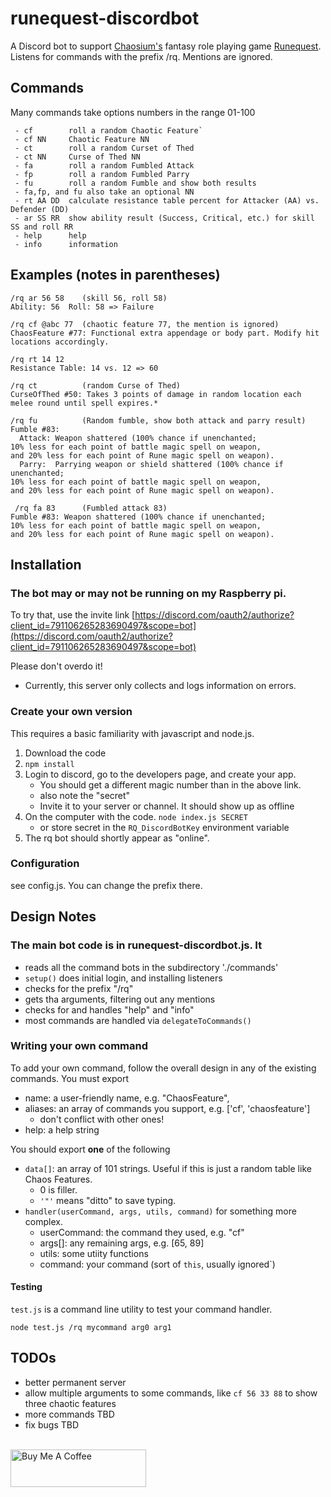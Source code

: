 
# runequest-discordbot

A Discord bot to support [Chaosium's](https://www.chaosium.com/) fantasy role playing game
[Runequest](https://www.chaosium.com/runequest/).
Listens for commands with the prefix /rq.  Mentions are ignored.

## Commands

Many commands take options numbers in the range 01-100
```
 - cf        roll a random Chaotic Feature`
 - cf NN     Chaotic Feature NN
 - ct        roll a random Curset of Thed
 - ct NN     Curse of Thed NN
 - fa        roll a random Fumbled Attack
 - fp        roll a random Fumbled Parry
 - fu        roll a random Fumble and show both results
 - fa,fp, and fu also take an optional NN
 - rt AA DD  calculate resistance table percent for Attacker (AA) vs. Defender (DD)
 - ar SS RR  show ability result (Success, Critical, etc.) for skill SS and roll RR
 - help      help
 - info      information
```
## Examples (notes in parentheses)

```
/rq ar 56 58    (skill 56, roll 58)
Ability: 56  Roll: 58 => Failure

/rq cf @abc 77  (chaotic feature 77, the mention is ignored)
ChaosFeature #77: Functional extra appendage or body part. Modify hit locations accordingly.

/rq rt 14 12
Resistance Table: 14 vs. 12 => 60

/rq ct          (random Curse of Thed)
CurseOfThed #50: Takes 3 points of damage in random location each melee round until spell expires.*

/rq fu          (Random fumble, show both attack and parry result)
Fumble #83:
  Attack: Weapon shattered (100% chance if unenchanted;
10% less for each point of battle magic spell on weapon,
and 20% less for each point of Rune magic spell on weapon).
  Parry:  Parrying weapon or shield shattered (100% chance if unenchanted;
10% less for each point of battle magic spell on weapon,
and 20% less for each point of Rune magic spell on weapon).

 /rq fa 83      (Fumbled attack 83)
Fumble #83: Weapon shattered (100% chance if unenchanted;
10% less for each point of battle magic spell on weapon,
and 20% less for each point of Rune magic spell on weapon).
```

## Installation

### The bot may or may not be running on my Raspberry pi.

To try that, use the invite link
[https://discord.com/oauth2/authorize?client_id=791106265283690497&scope=bot](https://discord.com/oauth2/authorize?client_id=791106265283690497&scope=bot)

Please don't overdo it!
 - Currently, this server only collects and logs information on errors.

### Create your own version
This requires a basic familiarity with javascript and node.js.
 1. Download the code
 2. `npm install`
 3. Login to discord, go to the developers page, and create your app.
    - You should get a different magic number than in the above link.
     - also note the "secret"
     - Invite it to your server or channel.  It should show up as offline
 4. On the computer with the code. `node index.js SECRET`
    - or store secret in the `RQ_DiscordBotKey` environment variable
 5. The rq bot should shortly appear as "online".

### Configuration

see config.js.  You can change the prefix there.

## Design Notes
### The main bot code is in runequest-discordbot.js.  It
  - reads all the command bots in the subdirectory './commands'
  - `setup()` does initial login, and installing listeners
  - checks for the prefix "/rq"
  - gets tha arguments, filtering out any mentions
  - checks for and handles "help" and "info"
  - most commands are handled via `delegateToCommands()`

### Writing your own command

To add your own command, follow the overall design in any of the existing commands.  You must export

 - name:    a user-friendly name, e.g. "ChaosFeature",
 - aliases: an array of commands you support, e.g. ['cf', 'chaosfeature']
    - don't conflict with other ones!
 - help:    a help string

You should export **one** of the following
 - `data[]`:  an array of 101 strings. Useful if this is just a random table like Chaos Features.
   - 0 is filler.
   - `'"'` means "ditto" to save typing.
 - `handler(userCommand, args, utils, command)` for something more complex.
   - userCommand: the command they used, e.g. "cf"
   - args[]:  any remaining args, e.g. [65, 89]
   - utils: some utiity functions
   - command: your command (sort of `this`, usually ignored`)

#### Testing

`test.js` is a command line utility to test your command handler.

 `node test.js /rq mycommand arg0 arg1`


## TODOs

 - better permanent server
 - allow multiple arguments to some commands, like `cf 56 33 88` to show three chaotic features
 - more commands TBD
 - fix bugs TBD

<br>
<a href="https://www.buymeacoffee.com/flyingspaniel" target="_blank"><img src="https://cdn.buymeacoffee.com/buttons/v2/default-yellow.png" alt="Buy Me A Coffee" style="height: 60px !important;width: 217px !important;" ></a>
